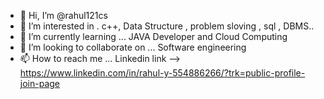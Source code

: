 - 👋 Hi, I’m @rahul121cs
- 👀 I’m interested in . c++, Data Structure , problem sloving , sql , DBMS..
- 🌱 I’m currently learning ... JAVA Developer and Cloud Computing 
- 💞️ I’m looking to collaborate on ... Software engineering
- 📫 How to reach me ... Linkedin link -->  https://www.linkedin.com/in/rahul-y-554886266/?trk=public-profile-join-page



<!---
rahul121cs/rahul121cs is a ✨ special ✨ repository because its `README.md` (this file) appears on your GitHub profile.
You can click the Preview link to take a look at your changes.
--->
